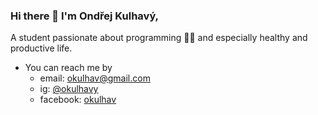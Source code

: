 ### Hi there 👋 I'm Ondřej Kulhavý,

A student passionate about programming 👩‍💻 and especially healthy and productive life.
- You can reach me by
     - email: okulhav@gmail.com
     - ig: [@okulhavy](https://www.instagram.com/okulhavy)
     - facebook: [okulhav](https://www.facebook.com/Okulhav/)
<!--
**OndrejKulhavy/OndrejKulhavy** is a ✨ _special_ ✨ repository because its `README.md` (this file) appears on your GitHub profile.

Here are some ideas to get you started:

- 🔭 I’m currently working on ...
- 🌱 I’m currently learning ...
- 👯 I’m looking to collaborate on ...
- 🤔 I’m looking for help with ...
- 💬 Ask me about ...
- 📫 How to reach me: ...
- 😄 Pronouns: ...
- ⚡ Fun fact: ...
-->
